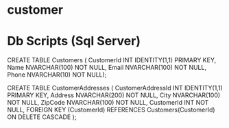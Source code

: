 # customer

# Db Scripts (Sql Server)
 
CREATE TABLE Customers (
    CustomerId INT IDENTITY(1,1) PRIMARY KEY,
    Name NVARCHAR(100) NOT NULL,
    Email NVARCHAR(100) NOT NULL,
	Phone NVARCHAR(10) NOT NULL);



CREATE TABLE CustomerAddresses (
    CustomerAddressId INT IDENTITY(1,1) PRIMARY KEY,
    Address NVARCHAR(200) NOT NULL,
    City NVARCHAR(100) NOT NULL,
    ZipCode NVARCHAR(100) NOT NULL,
    CustomerId INT NOT NULL,
    FOREIGN KEY (CustomerId) REFERENCES Customers(CustomerId) ON DELETE CASCADE
);